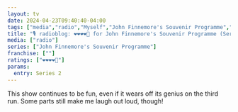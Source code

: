 ```yaml
---
layout: tv
date: 2024-04-23T09:40:40-04:00
tags: ["media","radio","Myself","John Finnemore's Souvenir Programme","John Finnemore"]
title: "🎙️ radioblog: ❤️❤️❤️❤️🖤 for John Finnemore's Souvenir Programme (Series 2)"
media: ["radio"]
series: ["John Finnemore's Souvenir Programme"]
franchise: [""]
ratings: ["❤️❤️❤️❤️🖤"]
params:
  entry: Series 2
---
```

This show continues to be fun, even if it wears off its genius on the third run. Some parts still make me laugh out loud, though!
